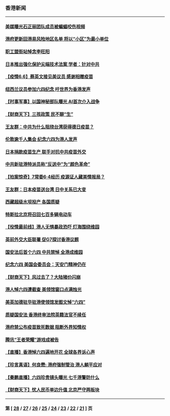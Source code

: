 ### 香港新闻
---
#### [美媒曝光石正丽团队成员被蝙蝠咬伤视频](../../pages/ncid1349362/n13003921.md) 
#### [港府更新回港易风险地区名单 将以“小区”为最小单位](../../pages/ncid1349362/n13003803.md) 
#### [职工盟街站悼念李旺阳](../../pages/ncid1349362/n13003758.md) 
#### [日本推出强化保护尖端技术法案 学者：针对中共](../../pages/ncid1349362/n13003203.md) 
#### [【疫情6.6】蔡英文接见美议员 感谢相赠疫苗](../../pages/ncid1349362/n13002610.md) 
#### [纽西兰议员参加六四纪念 吁世界为香港发声](../../pages/ncid1349362/n13002280.md) 
#### [【时事军事】以国神秘部队曝光 AI首次介入战争](../../pages/ncid1349362/n13001442.md) 
#### [【财商天下】三孩政策 民不聊“生”](../../pages/ncid1349362/n13001488.md) 
#### [王友群：中共为什么阻挠台湾获得德日疫苗？](../../pages/ncid1349362/n13002032.md) 
#### [伦敦逾千人集会 纪念六四为港人发声](../../pages/ncid1349362/n13001750.md) 
#### [日本捐款疫苗生产 联手对抗中共疫苗外交](../../pages/ncid1349362/n13001314.md) 
#### [中共新驻港特派员称“反送中”为“颜色革命”](../../pages/ncid1349362/n13001381.md) 
#### [【拍案惊奇】7常委6‧4经历 疫源证人藏美情报局？](../../pages/ncid1349362/n13000497.md) 
#### [王友群：日本疫苗送台湾 日中关系已大变](../../pages/ncid1349362/n13000778.md) 
#### [西藏超级水坝投产 各国质疑](../../pages/ncid1349362/n13000773.md) 
#### [特斯拉北京将召回七百多辆电动车](../../pages/ncid1349362/n13000476.md) 
#### [【役情最前线】港人无惧暴政恐吓 灯海围绕维园](../../pages/ncid1349362/n13000235.md) 
#### [英前外交大臣联署 促G7探讨香港议题](../../pages/ncid1349362/n13000129.md) 
#### [国安法后首个六四 中共禁悼 全港成维园](../../pages/ncid1349362/n13000045.md) 
#### [纪念六四 美国会委员会：天安门精神仍在](../../pages/ncid1349362/n12999964.md) 
#### [【财商天下】风过去了？大陆猪价闪崩](../../pages/ncid1349362/n12999710.md) 
#### [港人悼六四遭截查 美领馆窗口点满烛光](../../pages/ncid1349362/n12999534.md) 
#### [美英加德驻华驻港使领馆发图文悼“六四”](../../pages/ncid1349362/n12999599.md) 
#### [质疑国安法 香港终审法院英籍法官不续任](../../pages/ncid1349362/n12999537.md) 
#### [港府禁公布疫苗致死数据 阻断外界知情权](../../pages/ncid1349362/n12999518.md) 
#### [腾讯“王者荣耀”游戏成被告](../../pages/ncid1349362/n12999290.md) 
#### [【直播】香港悼六四遍地开花 全球各界诉心声](../../pages/ncid1349362/n12998518.md) 
#### [【珍言真语】何良懋: 港府强制管治 港人躺平应对](../../pages/ncid1349362/n12997718.md) 
#### [【秦鹏直播】六四珍贵镜头曝光 七千港警防什么](../../pages/ncid1349362/n12997331.md) 
#### [【财商天下】忧人民币单边升值 北京严守两板块](../../pages/ncid1349362/n12996372.md) 

---
#### 第 [ [28](./28.md) / [27](./27.md) / [26](./26.md) / [25](./25.md) / [24](./24.md) / [23](./23.md) / [22](./22.md) / [21](./21.md) ] 页
